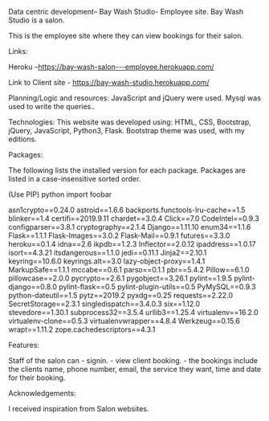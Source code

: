Data centric development– Bay Wash Studio- Employee site.
Bay Wash Studio is a salon. 

This is the employee site where they can view bookings for their salon.



Links:

Heroku –https://bay-wash-salon---employee.herokuapp.com/ 

Link to Client site - https://bay-wash-studio.herokuapp.com/

Planning/Logic and resources:
JavaScript and jQuery were used. Mysql was used to write the queries..

 
Technologies:
This website was developed using: HTML, CSS, Bootstrap, jQuery, JavaScript, Python3, Flask. Bootstrap theme was used, with my editions.

Packages:

The following lists the installed version for each package. Packages are listed in a case-insensitive sorted order.

(Use PIP)
python
import foobar

asn1crypto==0.24.0
astroid==1.6.6
backports.functools-lru-cache==1.5
blinker==1.4
certifi==2019.9.11
chardet==3.0.4
Click==7.0
CodeIntel==0.9.3
configparser==3.8.1
cryptography==2.1.4
Django==1.11.10
enum34==1.1.6
Flask==1.1.1
Flask-Images==3.0.2
Flask-Mail==0.9.1
futures==3.3.0
heroku==0.1.4
idna==2.6
ikpdb==1.2.3
Inflector==2.0.12
ipaddress==1.0.17
isort==4.3.21
itsdangerous==1.1.0
jedi==0.11.1
Jinja2==2.10.1
keyring==10.6.0
keyrings.alt==3.0
lazy-object-proxy==1.4.1
MarkupSafe==1.1.1
mccabe==0.6.1
parso==0.1.1
pbr==5.4.2
Pillow==6.1.0
pillowcase==2.0.0
pycrypto==2.6.1
pygobject==3.26.1
pylint==1.9.5
pylint-django==0.8.0
pylint-flask==0.5
pylint-plugin-utils==0.5
PyMySQL==0.9.3
python-dateutil==1.5
pytz==2019.2
pyxdg==0.25
requests==2.22.0
SecretStorage==2.3.1
singledispatch==3.4.0.3
six==1.12.0
stevedore==1.30.1
subprocess32==3.5.4
urllib3==1.25.4
virtualenv==16.2.0
virtualenv-clone==0.5.3
virtualenvwrapper==4.8.4
Werkzeug==0.15.6
wrapt==1.11.2
zope.cachedescriptors==4.3.1



Features:

Staff of the salon can - signin.
                       - view client booking.
                       - the bookings include the clients name, phone number, email, the service they want, time and date for their booking.
                    
                    

Acknowledgements:

I received inspiration from Salon websites.












